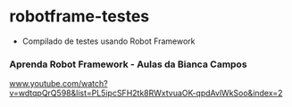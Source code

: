 # robotframe-testes
- Compilado de testes usando Robot Framework

### Aprenda Robot Framework - Aulas da Bianca Campos 

www.youtube.com/watch?v=wdtqpQrQ598&list=PL5ipcSFH2tk8RWxtvuaOK-qpdAvlWkSoo&index=2
